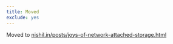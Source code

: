 ```yaml
---
title: Moved
exclude: yes
---
```



Moved to [nishil.in/posts/joys-of-network-attached-storage.html](/posts/joys-of-network-attached-storage.html)

